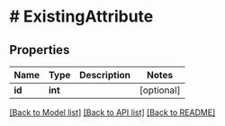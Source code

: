 # # ExistingAttribute

## Properties

Name | Type | Description | Notes
------------ | ------------- | ------------- | -------------
**id** | **int** |  | [optional] 

[[Back to Model list]](../../README.md#documentation-for-models) [[Back to API list]](../../README.md#documentation-for-api-endpoints) [[Back to README]](../../README.md)


